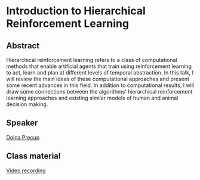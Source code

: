 #  Introduction to Hierarchical Reinforcement Learning

## Abstract

Hierarchical reinforcement learning refers to a class of computational methods that enable artificial agents that train using reinforcement learning to act, learn and plan at different levels of temporal abstraction. In this talk, I will review the main ideas of these computational approaches and present some recent advances in this field. In addition to computational results, I will draw some connections between the algorithms’ hierarchical reinforcement learning approaches and existing similar models of human and animal decision making.

## Speaker

[Doina Precup](doina-precup.md)

## Class material

[Video recording](https://us02web.zoom.us/rec/share/MWtnw0po1eTht9TZ2-WgmisIW1eV0TUtJ-pOh6j4yy3v7KxPj8lQBDpR0l2uKCl4.yu9MGKmvEd-sUYZ9?startTime=1616690713000)
